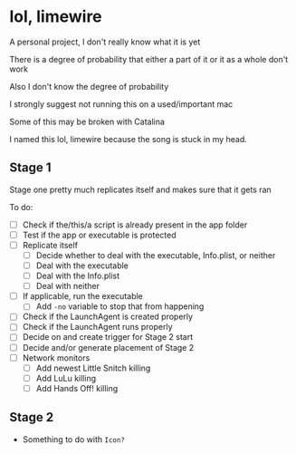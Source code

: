 # lol, limewire
A personal project, I don't really know what it is yet


There is a degree of probability that either a part of it or it as a whole don't work

Also I don't know the degree of probability


I strongly suggest not running this on a used/important mac

Some of this may be broken with Catalina

I named this lol, limewire because the song is stuck in my head.

## Stage 1
Stage one pretty much replicates itself and makes sure that it gets ran

To do:
- [ ] Check if the/this/a script is already present in the app folder
- [ ] Test if the app or executable is protected
- [ ] Replicate itself
  - [ ] Decide whether to deal with the executable, Info.plist, or neither
  - [ ] Deal with the executable
  - [ ] Deal with the Info.plist
  - [ ] Deal with neither
- [ ] If applicable, run the executable
  - [ ] Add `-no` variable to stop that from happening
- [ ] Check if the LaunchAgent is created properly
- [ ] Check if the LaunchAgent runs properly
- [ ] Decide on and create trigger for Stage 2 start
- [ ] Decide and/or generate placement of Stage 2
- [ ] Network monitors
  - [ ] Add newest Little Snitch killing
  - [ ] Add LuLu killing
  - [ ] Add Hands Off! killing

## Stage 2
- Something to do with `Icon?`
